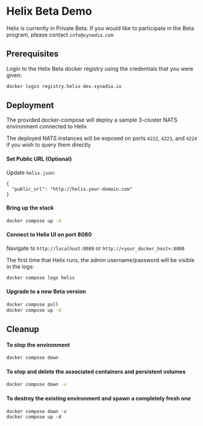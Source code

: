 # Helix Beta Demo

Helix is currently in Private Beta.  If you would like to participate in the Beta program, please contact `info@synadia.com`

## Prerequisites

Login to the Helix Beta docker registry using the credentials that you were given:

```bash
docker login registry.helix-dev.synadia.io
```

## Deployment

The provided docker-compose will deploy a sample 3-cluster NATS environment connected to Helix

The deployed NATS instances will be exposed on ports `4222`, `4223`, and `4224` if you wish to query them directly

#### Set Public URL (Optional)
Update `helix.json`:
```
{
  "public_url": "http://helix.your-domain.com"
}
```

#### Bring up the stack

```bash
docker compose up -d
```

#### Connect to Helix UI on port 8080

Navigate to `http://localhost:8080` or `http://<your_docker_host>:8080`

The first time that Helix runs, the admin username/password will be visible in the logs:

```bash
docker compose logs helix
```

#### Upgrade to a new Beta version

```bash
docker compose pull
docker compose up -d
```

## Cleanup

#### To stop the environment
```bash
docker compose down
```

#### To stop and delete the associated containers and persistent volumes
```bash
docker compose down -v
```

#### To destroy the existing environment and spawn a completely fresh one
```
docker compose down -v
docker compose up -d
```

